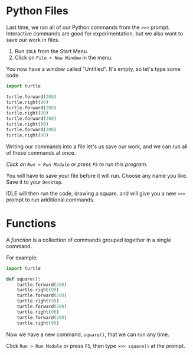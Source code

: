 # Python Files

Last time, we ran all of our Python commands from the `>>>` prompt.
Interactive commands are good for experimentation, but we also want to save our work in files.

1. Run `IDLE` from the Start Menu.
1. Click on `File > New Window` in the menu.

You now have a window called "Untitled". It's empty, so let's type some code.

```python
import turtle

turtle.forward(200)
turtle.right(90)
turtle.forward(200)
turtle.right(90)
turtle.forward(200)
turtle.right(90)
turtle.forward(200)
turtle.right(90)
```

Writing our commands into a file let's us save our work,
and we can run all of these commands at once.

*Click on `Run > Run Module` or press `F5` to run this program.*

You will have to save your file before it will run. Choose any name you like. Save it to your `Desktop`.

IDLE will then run the code, drawing a square, and will give you a new `>>>` prompt to run additional commands.

# Functions

A *function* is a collection of commands grouped together in a single command.

For example:

```python
import turtle

def square():
    turtle.forward(200)
    turtle.right(90)
    turtle.forward(200)
    turtle.right(90)
    turtle.forward(200)
    turtle.right(90)
    turtle.forward(200)
    turtle.right(90)
```

Now we have a new command, `square()`, that we can run any time.

Click `Run > Run Module` or press `F5`, then type `>>> square()` at the prompt.